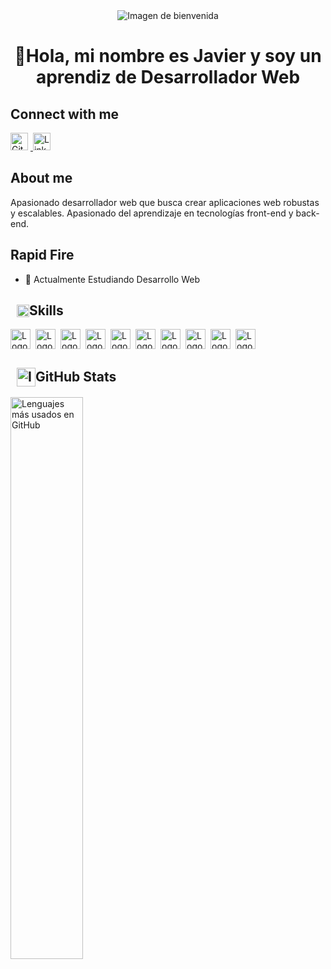 <div align="center">
  <img src="https://user-images.githubusercontent.com/74038190/226190894-18e959ba-d458-4a94-ac44-790190f2a947.gif" alt="Imagen de bienvenida">
  <h1>👋Hola, mi nombre es Javier y soy un aprendiz de Desarrollador Web</h1>
</div>

<h2 style="display: flex; align-items: center;">
  <span>Connect with me</span>
</h2>
<p align="left">
  <a href="https://github.com/JavierMoren" target="_blank">
    <img src="https://img.shields.io/badge/GitHub-100000?logo=github&logoColor=white" height="28" style="margin-right: 4px" alt="GitHub logo">
  </a>
  <a href="https://www.linkedin.com/in/javier-moreno-salas-a4a279265/" target="_blank">
    <img src="https://img.shields.io/badge/LinkedIn-0077B5?logo=linkedin&logoColor=white" height="28" style="margin-right: 4px" alt="LinkedIn logo">
  </a>
</p>

<h2>About me</h2>

<p>Apasionado desarrollador web que busca crear aplicaciones web robustas y escalables. Apasionado del aprendizaje en tecnologías front-end y back-end.</p>

<h2>Rapid Fire</h2>
<ul>
  <li>🌱 Actualmente Estudiando Desarrollo Web</li>
</ul>

<h2 style="display: flex; align-items: center;">
  <img src="https://user-images.githubusercontent.com/74038190/212284087-bbe7e430-757e-4901-90bf-4cd2ce3e1852.gif" width="20" height="20" alt="Icono de habilidades" style="margin-left: 10px;">
  <span>Skills</span>
</h2>

<div style="display: flex; flex-wrap: wrap; gap: 4px; justify-content: left;">
  <img src="https://cdn.jsdelivr.net/gh/devicons/devicon/icons/javascript/javascript-original.svg" height="32" alt="Logo de JavaScript" style="margin-right: 4px">
  <img src="https://cdn.jsdelivr.net/gh/devicons/devicon@latest/icons/html5/html5-original-wordmark.svg" height="32" alt="Logo de HTML5" style="margin-right: 4px">
  <img src="https://cdn.jsdelivr.net/gh/devicons/devicon@latest/icons/css3/css3-original-wordmark.svg" height="32" alt="Logo de CSS3" style="margin-right: 4px">
  <img src="https://img.shields.io/badge/Angular-DD0031?logo=angular&logoColor=white" height="32" alt="Logo de Angular" style="margin-right: 4px">
  <img src="https://cdn.jsdelivr.net/gh/devicons/devicon/icons/python/python-original.svg" height="32" alt="Logo de Python" style="margin-right: 4px">
  <img src="https://cdn.jsdelivr.net/gh/devicons/devicon@latest/icons/java/java-original-wordmark.svg" height="32" alt="Logo de Java" style="margin-right: 4px">
  <img src="https://img.shields.io/badge/Spring-6DB33F?logo=spring&logoColor=white" height="32" alt="Logo de Spring" style="margin-right: 4px">
  <img src="https://img.shields.io/badge/MySQL-4479A1?logo=mysql&logoColor=white" height="32" alt="Logo de MySQL" style="margin-right: 4px">
  <img src="https://img.shields.io/badge/Docker-2496ED?logo=docker&logoColor=white" height="32" alt="Logo de Docker" style="margin-right: 4px">
  <img src="https://img.shields.io/badge/GitHub_Actions-2088FF?logo=github-actions&logoColor=white" height="32" alt="Logo de GitHub Actions" style="margin-right: 4px">
</div>

<h2 style="display: flex; align-items: center;">
  <img src="https://user-images.githubusercontent.com/74038190/212257468-1e9a91f1-b626-4baa-b15d-5c385dfa7ed2.gif" width="30" height="30" alt="Icono de estadísticas de GitHub" style="margin-left: 10px;">
  <span>GitHub Stats</span>
</h2>
<p align="left">
  <img width="48%" src="https://github-readme-stats.vercel.app/api/top-langs?username=JavierMoren&theme=react&hide_title=false&layout=compact&langs_count=6&card_width=400" alt="Lenguajes más usados en GitHub" />
</p>

